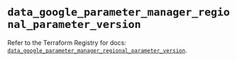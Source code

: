# `data_google_parameter_manager_regional_parameter_version`

Refer to the Terraform Registry for docs: [`data_google_parameter_manager_regional_parameter_version`](https://registry.terraform.io/providers/hashicorp/google-beta/6.43.0/docs/data-sources/google_parameter_manager_regional_parameter_version).
